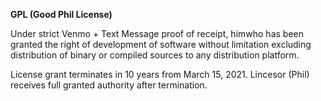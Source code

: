 **GPL (Good Phil License)**

Under strict Venmo + Text Message proof of receipt, himwho has been granted the right of development of software
without limitation excluding distribution of binary or compiled sources to any distribution platform.

License grant terminates in 10 years from March 15, 2021. Lincesor (Phil) receives full granted authority after termination.
